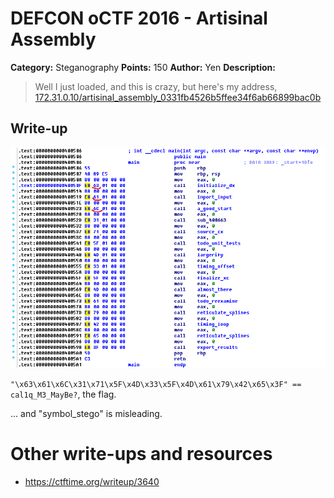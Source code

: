 # DEFCON oCTF 2016 - Artisinal Assembly

**Category:** Steganography
**Points:** 150
**Author:** Yen
**Description:**

> Well I just loaded,
>     and this is crazy,
> but here's my address,
>     [172.31.0.10/artisinal_assembly_0331fb4526b5ffee34f6ab66899bac0b](artisinal_assembly_0331fb4526b5ffee34f6ab66899bac0b)


## Write-up

![Evident](evident.png)

`"\x63\x61\x6C\x31\x71\x5F\x4D\x33\x5F\x4D\x61\x79\x42\x65\x3F" == cal1q_M3_MayBe?`, the flag.

... and "symbol_stego" is misleading.


# Other write-ups and resources

* https://ctftime.org/writeup/3640
